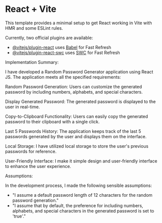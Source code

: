 # React + Vite

This template provides a minimal setup to get React working in Vite with HMR and some ESLint rules.

Currently, two official plugins are available:

- [@vitejs/plugin-react](https://github.com/vitejs/vite-plugin-react/blob/main/packages/plugin-react/README.md) uses [Babel](https://babeljs.io/) for Fast Refresh
- [@vitejs/plugin-react-swc](https://github.com/vitejs/vite-plugin-react-swc) uses [SWC](https://swc.rs/) for Fast Refresh

Implementation Summary:

I have developed a Random Password Generator application using React JS. The application meets all the specified requirements:

Random Password Generation: Users can customize the generated password by including numbers, alphabets, and special characters.

Display Generated Password: The generated password is displayed to the user in real-time.

Copy-to-Clipboard Functionality: Users can easily copy the generated password to their clipboard with a single click.

Last 5 Passwords History: The application keeps track of the last 5 passwords generated by the user and displays them on the interface.

Local Storage: I have utilized local storage to store the user's previous passwords for reference.

User-Friendly Interface: I make it simple design and user-friendly interface to enhance the user experience.



Assumptions:

In the development process, I made the following sensible assumptions:

* "I assume a default password length of 12 characters for the random password generation."
* "I assume that by default, the preference for including numbers, alphabets, and special characters in the generated password is set to 'true'."
